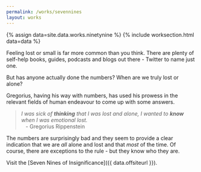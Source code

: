 ```yaml
---
permalink: /works/sevennines
layout: works
---
```


{% assign data=site.data.works.ninetynine %}
{% include worksection.html data=data %}

Feeling lost or small is far more common than you think. There are plenty of self-help books, guides, podcasts and blogs out there - Twitter to name just one.

But has anyone actually done the numbers? When are we truly lost or alone?

Gregorius, having his way with numbers, has used his prowess in the relevant fields of human endeavour to come up with some answers.

> *I was sick of **thinking** that I was lost and alone, I wanted to **know** when I was emotional lost.* <br>&nbsp;&nbsp;&nbsp;- Gregorius Rippenstein

The numbers are surprisingly bad and they seem to provide a clear indication that we are *all* alone and lost and that *most* of the time. Of course, there are exceptions to the rule - but they know who they are.

Visit the [Seven Nines of Insignificance]({{ data.offsiteurl }}).
